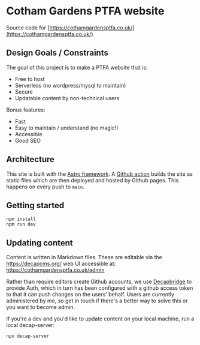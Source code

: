 # Cotham Gardens PTFA website

Source code for [https://cothamgardensptfa.co.uk/](https://cothamgardensptfa.co.uk/)

## Design Goals / Constraints

The goal of this project is to make a PTFA website that is:

* Free to host
* Serverless (no wordpress/mysql to maintain)
* Secure
* Updatable content by non-technical users

Bonus features:

* Fast
* Easy to maintain / understand (no magic!)
* Accessible
* Good SEO

## Architecture

This site is built with the [Astro framework](https://astro.build/). A [Github action](https://github.com/features/actions) builds the site as static files which are then deployed and hosted by Github pages. This happens on every push to `main`.

## Getting started

    npm install
    npm run dev

## Updating content

Content is written in Markdown files. These are editable via the https://decapcms.org/ web UI accessible at: https://cothamgardensptfa.co.uk/admin

Rather than require editors create Github accounts, we use [Decapbridge](https://decapbridge.com/) to provide Auth, which in turn has been configured with a github access token to that it can push changes on the users' behalf. Users are currently administered by me, so get in touch if there's a better way to solve this or you want to become admin.

If you're a dev and you'd like to update content on your local machine, run a local decap-server:

    npx decap-server
